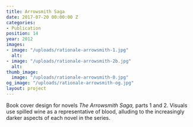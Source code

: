```yaml
---
title: Arrowsmith Saga
date: 2017-07-20 00:00:00 Z
categories:
- Publication
position: 14
year: 2012
images:
- image: "/uploads/rationale-arrowsmith-1.jpg"
  alt: 
- image: "/uploads/rationale-arrowsmith-2b.jpg"
  alt: 
thumb_image:
  image: "/uploads/rationale-arrowsmith-0.jpg"
og_image: "/uploads/rationale-arrowsmith-og.jpg"
layout: project
---
```


Book cover design for novels *The Arrowsmith Saga,* parts 1 and 2. Visuals use spilled wine as a representative of blood, alluding to the increasingly darker aspects of each novel in the series.
